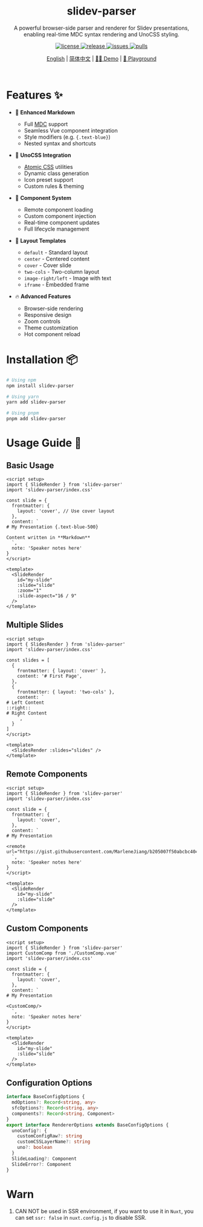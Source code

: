 <h1 align="center">slidev-parser</h1>

<p align="center">
A powerful browser-side parser and renderer for Slidev presentations, enabling real-time MDC syntax rendering and UnoCSS styling.
</p>

<p align="center">
  <a href="https://github.com/MarleneJiang/slidev-parser/blob/main/LICENSE.md">
    <img src="https://img.shields.io/github/license/MarleneJiang/slidev-parser?color=red" alt="license">
  </a>
  <a href="https://github.com/MarleneJiang/slidev-parser/releases">
    <img src="https://img.shields.io/github/v/release/MarleneJiang/slidev-parser?color=purple&include_prereleases" alt="release">
  </a>
  <a href="https://github.com/MarleneJiang/slidev-parser/issues">
    <img src="https://img.shields.io/github/issues/MarleneJiang/slidev-parser.svg?color=lightgreen" alt="issues">
  </a>
  <a href="https://github.com/MarleneJiang/slidev-parser/pulls">
    <img src="https://img.shields.io/github/issues-pr/MarleneJiang/slidev-parser.svg?color=lightgreen" alt="pulls">
  </a>
</p>

<p align="center">
<a target="_blank" href="./README.md">English</a>  |
<a target="_blank" href="./README_CN.md">简体中文</a>  |
<a target="_blank" href="https://stackblitz.com/edit/slidev-parser-demo">🤹‍♂️ Demo</a> |
<a target="_blank" href="https://slidev-parser.vercel.app">🚀 Playground</a>
</p>
<br>

# Features ✨

- 📝 **Enhanced Markdown**
  - Full [MDC](https://content.nuxtjs.org/guide/writing/mdc) support
  - Seamless Vue component integration
  - Style modifiers (e.g. `{.text-blue}`)
  - Nested syntax and shortcuts

- 🎨 **UnoCSS Integration**
  - [Atomic CSS](https://unocss.dev/) utilities
  - Dynamic class generation
  - Icon preset support
  - Custom rules & theming

- 🧩 **Component System**
  - Remote component loading
  - Custom component injection
  - Real-time component updates
  - Full lifecycle management

- 📐 **Layout Templates**
  - `default` - Standard layout
  - `center` - Centered content
  - `cover` - Cover slide
  - `two-cols` - Two-column layout
  - `image-right/left` - Image with text
  - `iframe` - Embedded frame

- 🔥 **Advanced Features**
  - Browser-side rendering
  - Responsive design
  - Zoom controls
  - Theme customization
  - Hot component reload

# Installation 📦

```bash
# Using npm
npm install slidev-parser

# Using yarn
yarn add slidev-parser

# Using pnpm
pnpm add slidev-parser
```

# Usage Guide 📖

## Basic Usage

```vue
<script setup>
import { SlideRender } from 'slidev-parser'
import 'slidev-parser/index.css'

const slide = {
  frontmatter: {
    layout: 'cover', // Use cover layout
  },
  content: `
# My Presentation {.text-blue-500}

Content written in **Markdown**
  `,
  note: 'Speaker notes here'
}
</script>

<template>
  <SlideRender
    id="my-slide"
    :slide="slide"
    :zoom="1"
    :slide-aspect="16 / 9"
  />
</template>
```

## Multiple Slides

```vue
<script setup>
import { SlidesRender } from 'slidev-parser'
import 'slidev-parser/index.css'

const slides = [
  {
    frontmatter: { layout: 'cover' },
    content: '# First Page',
  },
  {
    frontmatter: { layout: 'two-cols' },
    content: `
# Left Content
::right::
# Right Content
    `,
  }
]
</script>

<template>
  <SlidesRender :slides="slides" />
</template>
```

## Remote Components

```vue
<script setup>
import { SlideRender } from 'slidev-parser'
import 'slidev-parser/index.css'

const slide = {
  frontmatter: {
    layout: 'cover',
  },
  content: `
# My Presentation

<remote url="https://gist.githubusercontent.com/MarleneJiang/b205007f50abcbc404f07127439c686a/raw/05414d8f57cf7d0af626200f73feb19d01d79619/test.vue"/>
  `,
  note: 'Speaker notes here'
}
</script>

<template>
  <SlideRender
    id="my-slide"
    :slide="slide"
  />
</template>
```

## Custom Components

```vue
<script setup>
import { SlideRender } from 'slidev-parser'
import CustomComp from './CustomComp.vue'
import 'slidev-parser/index.css'

const slide = {
  frontmatter: {
    layout: 'cover',
  },
  content: `
# My Presentation

<CustomComp/>
  `,
  note: 'Speaker notes here'
}
</script>

<template>
  <SlideRender
    id="my-slide"
    :slide="slide"
  />
</template>
```

## Configuration Options

```ts
interface BaseConfigOptions {
  mdOptions?: Record<string, any>
  sfcOptions?: Record<string, any>
  components?: Record<string, Component>
}
export interface RendererOptions extends BaseConfigOptions {
  unoConfig?: {
    customConfigRaw?: string
    customCSSLayerName?: string
    uno?: boolean
  }
  SlideLoading?: Component
  SlideError?: Component
}
```

# Warn

1. CAN NOT be used in SSR environment, if you want to use it in `Nuxt`, you can set `ssr: false` in `nuxt.config.js` to disable SSR.
